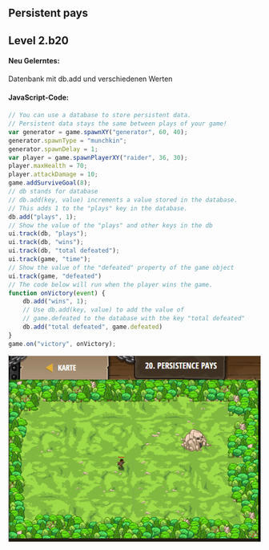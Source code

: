 ## **Persistent pays**
## Level 2.b20

#### Neu Gelerntes:
Datenbank mit db.add und verschiedenen Werten

[comment]: <> (Was wurde gelernt und wie funktioniert die Technik?)

#### JavaScript-Code:
```js
// You can use a database to store persistent data.
// Persistent data stays the same between plays of your game!
var generator = game.spawnXY("generator", 60, 40);
generator.spawnType = "munchkin";
generator.spawnDelay = 1;
var player = game.spawnPlayerXY("raider", 36, 30);
player.maxHealth = 70;
player.attackDamage = 10;
game.addSurviveGoal(8);
// db stands for database
// db.add(key, value) increments a value stored in the database.
// This adds 1 to the "plays" key in the database.
db.add("plays", 1);
// Show the value of the "plays" and other keys in the db
ui.track(db, "plays");
ui.track(db, "wins");
ui.track(db, "total defeated");
ui.track(game, "time");
// Show the value of the "defeated" property of the game object
ui.track(game, "defeated")
// The code below will run when the player wins the game.
function onVictory(event) {
    db.add("wins", 1);
    // Use db.add(key, value) to add the value of
    // game.defeated to the database with the key "total defeated"
    db.add("total defeated", game.defeated)
}
game.on("victory", onVictory);
```
![image](lvl2_b20.png)